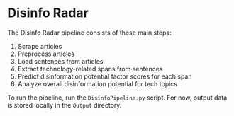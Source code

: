 # Disinfo Radar

The Disinfo Radar pipeline consists of these main steps:
1. Scrape articles 
2. Preprocess articles
3. Load sentences from articles
4. Extract technology-related spans from sentences
5. Predict disinformation potential factor scores for each span
6. Analyze overall disinformation potential for tech topics

To run the pipeline, run the `DisinfoPipeline.py` script.
For now, output data is stored locally in the `Output` directory.
